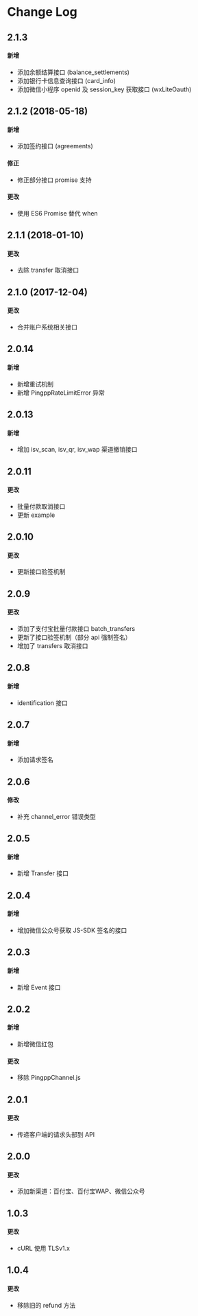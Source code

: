 # Change Log

## 2.1.3
#### 新增
- 添加余额结算接口 (balance_settlements)
- 添加银行卡信息查询接口 (card_info)
- 添加微信小程序 openid 及 session_key 获取接口 (wxLiteOauth)

## 2.1.2 (2018-05-18)
#### 新增
- 添加签约接口 (agreements)

#### 修正
- 修正部分接口 promise 支持

#### 更改
- 使用 ES6 Promise 替代 when

## 2.1.1 (2018-01-10)
#### 更改
- 去除 transfer 取消接口

## 2.1.0 (2017-12-04)
#### 更改
- 合并账户系统相关接口

## 2.0.14
#### 新增
- 新增重试机制
- 新增 PingppRateLimitError 异常

## 2.0.13
#### 新增
- 增加 isv_scan, isv_qr, isv_wap 渠道撤销接口

## 2.0.11
#### 更改
- 批量付款取消接口
- 更新 example

## 2.0.10
#### 更改
- 更新接口验签机制

## 2.0.9
#### 更改
  - 添加了支付宝批量付款接口 batch_transfers
  - 更新了接口验签机制（部分 api 强制签名）
  - 增加了 transfers 取消接口

## 2.0.8
#### 新增
- identification 接口

## 2.0.7
#### 新增
- 添加请求签名

## 2.0.6
#### 修改
- 补充 channel_error 错误类型

## 2.0.5
#### 新增
- 新增 Transfer 接口

## 2.0.4
#### 新增
- 增加微信公众号获取 JS-SDK 签名的接口

## 2.0.3
#### 新增
- 新增 Event 接口

## 2.0.2
#### 新增
- 新增微信红包
#### 更改
- 移除 PingppChannel.js

## 2.0.1
#### 更改
- 传递客户端的请求头部到 API

## 2.0.0
#### 更改
- 添加新渠道：百付宝、百付宝WAP、微信公众号

## 1.0.3
#### 更改
- cURL 使用 TLSv1.x

## 1.0.4
#### 更改
- 移除旧的 refund 方法
